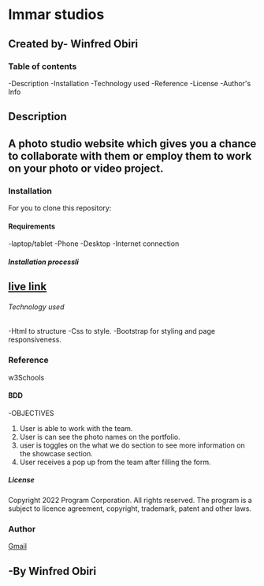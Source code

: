 # Immar studios
Created by- Winfred Obiri
---
### Table of contents
-Description
-Installation
-Technology used
-Reference
-License
-Author's Info


## Description
A photo studio website which gives you a chance to collaborate with them or employ  them to  work on your photo or video project.
---


### Installation 
For you to clone this repository:

#### Requirements
-laptop/tablet
-Phone
-Desktop
-Internet connection

##### Installation processli
[live link](https://iamimmar.github.io/MY-IP-3/)
---

###### Technology used
-Html to structure
-Css to style.
-Bootstrap for styling and page responsiveness.

### Reference
w3Schools

#### BDD
-OBJECTIVES
1. User is able to work with the team.
2. User is can see the photo names on the portfolio.
3. user is toggles on the what we do section to see more information on the showcase section.
4. User receives a pop up from the team after filling the form.


##### License
Copyright  2022 Program Corporation. All rights reserved. The program is a subject to licence
agreement, copyright, trademark, patent and other laws.

### Author
[Gmail](Mailto:@winnieimmar0@gmail.com)

-By Winfred Obiri
---